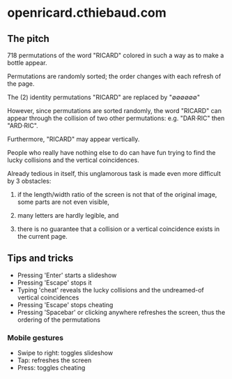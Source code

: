 # openricard.cthiebaud.com

## The pitch

718 permutations of the word "RICARD" colored in such a way as to make a bottle appear.

Permutations are randomly sorted; the order changes with each refresh of the page.

The (2) identity permutations "RICARD" are replaced by "∅∅∅∅∅∅" 

However, since permutations are sorted randomly, the word "RICARD" can appear through the collision of two other permutations: e.g. "DAR·RIC" then "ARD·RIC".

Furthermore, "RICARD" may appear vertically.

People who really have nothing else to do can have fun trying to find the lucky collisions and the vertical coincidences.

Already tedious in itself, this unglamorous task is made even more difficult by 3 obstacles:

1. if the length/width ratio of the screen is not that of the original image, some parts are not even visible,

2. many letters are hardly legible, and

3. there is no guarantee that a collision or a vertical coincidence exists in the current page.

## Tips and tricks

* Pressing 'Enter' starts a slideshow
* Pressing 'Escape' stops it
* Typing 'cheat' reveals the lucky collisions and the undreamed-of vertical coincidences
* Pressing 'Escape' stops cheating
* Pressing 'Spacebar' or clicking anywhere refreshes the screen, thus the ordering of the permutations

### Mobile gestures

* Swipe to right: toggles slideshow
* Tap: refreshes the screen
* Press: toggles cheating
